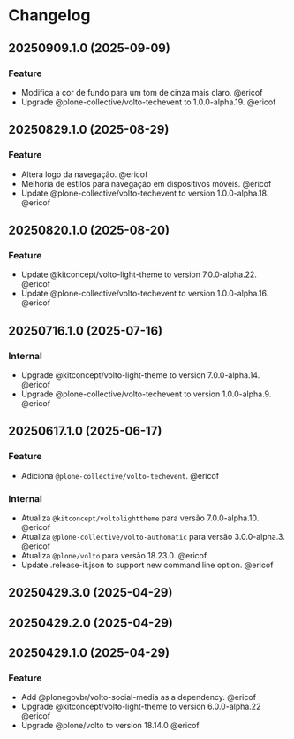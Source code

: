 # Changelog

<!-- You should *NOT* be adding new change log entries to this file.
     You should create a file in the news directory instead.
     For helpful instructions, please see:
     https://6.docs.plone.org/contributing/index.html#contributing-change-log-label
-->

<!-- towncrier release notes start -->

## 20250909.1.0 (2025-09-09)

### Feature

- Modifica a cor de fundo para um tom de cinza mais claro. @ericof 
- Upgrade @plone-collective/volto-techevent to 1.0.0-alpha.19. @ericof 

## 20250829.1.0 (2025-08-29)

### Feature

- Altera logo da navegação. @ericof 
- Melhoria de estilos para navegação em dispositivos móveis. @ericof 
- Update @plone-collective/volto-techevent to version 1.0.0-alpha.18. @ericof 

## 20250820.1.0 (2025-08-20)

### Feature

- Update @kitconcept/volto-light-theme to version 7.0.0-alpha.22. @ericof 
- Update @plone-collective/volto-techevent to version 1.0.0-alpha.16. @ericof 

## 20250716.1.0 (2025-07-16)

### Internal

- Upgrade @kitconcept/volto-light-theme to version 7.0.0-alpha.14. @ericof 
- Upgrade @plone-collective/volto-techevent to version 1.0.0-alpha.9. @ericof 

## 20250617.1.0 (2025-06-17)

### Feature

- Adiciona `@plone-collective/volto-techevent`. @ericof 

### Internal

- Atualiza `@kitconcept/voltolighttheme` para versão 7.0.0-alpha.10. @ericof 
- Atualiza `@plone-collective/volto-authomatic` para versão 3.0.0-alpha.3. @ericof 
- Atualiza `@plone/volto` para versão 18.23.0. @ericof 
- Update .release-it.json to support new command line option. @ericof 

## 20250429.3.0 (2025-04-29)

## 20250429.2.0 (2025-04-29)

## 20250429.1.0 (2025-04-29)

### Feature

- Add @plonegovbr/volto-social-media as a dependency. @ericof 
- Upgrade @kitconcept/volto-light-theme to version 6.0.0-alpha.22 @ericof 
- Upgrade @plone/volto to version 18.14.0 @ericof
